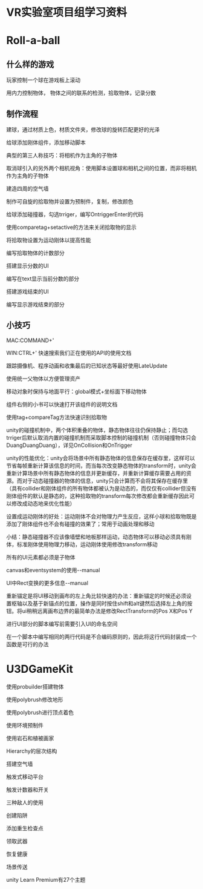 # VR实验室项目组学习资料

# Roll-a-ball

## 什么样的游戏

玩家控制一个球在游戏板上滚动

用内力控制物体， 物体之间的联系的检测，拾取物体，记录分数

## 制作流程

建球，通过材质上色，材质文件夹，修改球的旋转匹配更好的光泽

给球添加刚体组件，添加移动脚本

典型的第三人称技巧：将相机作为主角的子物体

取消球引入的另外两个相机视角：使用脚本设置球和相机之间的位置，而非将相机作为主角的子物体

建造四周的空气墙

制作可自旋的拾取物并设置为预制件，复制，修改颜色

给球添加碰撞器，勾选trriger，编写OntriggerEnter的代码

使用comparetag+setactive的方法来关闭拾取物的显示

将拾取物设置为运动刚体以提高性能

编写拾取物体的计数部分

搭建显示分数的UI

编写在text显示当前分数的部分

搭建游戏结束的UI

编写显示游戏结束的部分

## 小技巧

MAC:COMMAND+'

WIN:CTRL+' 快速搜索我们正在使用的API的使用文档

跟踪摄像机、程序动画和收集最后的已知状态等最好使用LateUpdate

使用统一父物体以方便管理资产

移动对象时保持与地面平行：global模式+坐标面下移动物体

组件右侧的小书可以快速打开该组件的说明文档

使用tag+compareTag方法快速识别拾取物

unity的碰撞机制中，两个体积重叠的物体，静态物体往往仍保持静止；而勾选trriger后默认取消内置的碰撞机制而采取脚本控制的碰撞机制（否则碰撞物体只会DuangDuangDuang），详见OnCollision和OnTrigger

unity的性能优化：unity会将场景中所有静态物体的信息保存在缓存里，这样可以节省每帧重新计算该信息的时间，而当每次改变静态物体的transform时，unity会重新计算场景中所有静态物体的信息并更新缓存，并重新计算缓存需要占用的资源。而对于动态碰撞器的物体的信息，unity只会计算而不会将其保存在缓存里（具有collider和刚体组件的所有物体都被认为是动态的，而仅仅有collider但没有刚体组件的默认是静态的，这种拾取物的transform每次修改都会重新缓存因此可以修改成动态地来优化性能）

设置成运动刚体的好处：运动刚体不会对物理力产生反应，这样小球和拾取物既是添加了刚体组件也不会有碰撞的效果了；常用于动画处理和移动

小结：静态碰撞器不应该像墙壁和地板那样运动，动态物体可以移动必须具有刚体，标准刚体使用物理力移动，运动刚体使用修改transform移动

所有的UI元素都必须是子物体

canvas和eventsystem的使用--manual

UI中Rect变换的更多信息--manual

重新锚定是将UI移动到画布的左上角比较快速的办法：重新锚定的时候还必须设置枢轴以及基于新锚点的位置，操作是同时按住shift和alt键然后选择左上角的按钮。将ui稍稍远离画布边界的最简单办法是修改RectTransform的Pos X和Pos Y

进行UI部分的脚本编写前需要引入UI的命名空间

在一个脚本中编写相同的两行代码是不合编码原则的，因此将这行代码封装成一个函数是可行的办法

# U3DGameKit

使用probuilder搭建物体

使用polybrush修改地形

使用polybrush进行顶点着色

使用环境预制件

使用岩石和植被画家

Hierarchy的层次结构

搭建空气墙

触发式移动平台

触发计数器和开关

三种敌人的使用

创建陷阱

添加重生检查点

领取武器

恢复健康

场景传送



unity Learn Premium有27个主题